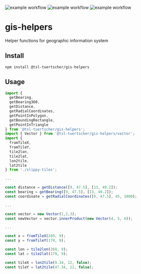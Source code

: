 ![example workflow](https://github.com/tsl-tuertscher/gis-helpers/actions/workflows/main.yml/badge.svg)
![example workflow](https://github.com/tsl-tuertscher/gis-helpers/actions/workflows/npm.yml/badge.svg)
![example workflow](https://github.com/tsl-tuertscher/gis-helpers/actions/workflows/package.yml/badge.svg)
# gis-helpers
Helper functions for geographic information system

## Install

```
npm install @tsl-tuertscher/gis-helpers
```

## Usage

```js
import {
  getBearing,
  getBearing360,
  getDistance,
  getRadialCoordinates,
  getPointInPolygon,
  getBoundingRectangle,
  getPointInTriangle
} from '@tsl-tuertscher/gis-helpers';
import { Vector } from '@tsl-tuertscher/gis-helpers/vector';
import {
  fromTileX,
  fromTileY,
  tile2lon,
  tile2lat,
  lon2tile,
  lat2tile
} from './slippy-tiles';

...

const distance = getDistance([9, 47.5], [13, 49.2]);
const bearing = getBearing([9, 47.5], [13, 49.2]);
const coordinate = getRadialCoordinates([9, 47.5], 45, 1000);

...

const vector = new Vector(1,2,3);
const newVector = vector.innerProduct(new Vector(4, 5, 6));

...

const x = fromTileX(269, 9);
const y = fromTileY(179, 9);

const lon = tile2lon(269, 9);
const lat = tile2lat(179, 9);

const tileX = lon2tile(9.34, 12, false);
const tileY = lat2tile(47.34, 12, false);

```
